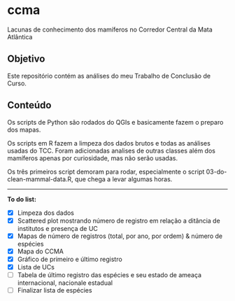 # ccma
Lacunas de conhecimento dos mamíferos no Corredor Central da Mata Atlântica

## Objetivo

Este repositório contém as análises do meu Trabalho de Conclusão de Curso.

## Conteúdo
Os scripts de Python são rodados do QGIs e basicamente fazem o preparo dos mapas.

Os scripts em R fazem a limpeza dos dados brutos e todas as análises usadas do TCC.
Foram adicionadas analises de outras classes além dos mamíferos apenas por curiosidade, mas não serão usadas.

Os três primeiros script demoram para rodar, especialmente o script 03-do-clean-mammal-data.R, que chega a levar algumas horas. 

----

**To do list:**
- [x] Limpeza dos dados
- [x] Scattered plot mostrando número de registro em relação a ditância de institutos e presença de UC
- [x] Mapas de número de registros (total, por ano, por ordem) & número de espécies
- [x] Mapa do CCMA
- [x] Gráfico de primeiro e último registro
- [x] Lista de UCs
- [ ] Tabela de último registro das espécies e seu estado de ameaça internacional, nacionale estadual
- [ ] Finalizar lista de espécies

